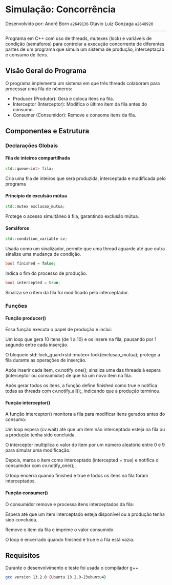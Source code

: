 # Simulação: Concorrência

Desenvolvido por:
André Born `a2649136`
Otavio Luiz Gonzaga `a2648920`

<hr />

Programa em C++ com uso de threads, mutexes (lock) e variáveis de condição (semáforos) para controlar a execução concorrente de diferentes partes de um programa que simula um sistema de produção, interceptação e consumo de itens.

## Visão Geral do Programa

O programa implementa um sistema em que três threads colaboram para processar uma fila de números:

- Producer (Produtor): Gera e coloca itens na fila.
- Interceptor (Interceptor): Modifica o último item da fila antes do consumo.
- Consumer (Consumidor): Remove e consome itens da fila.

## Componentes e Estrutura

### Declarações Globais

#### Fila de inteiros compartilhada

```cpp
std::queue<int> fila;
```

Cria uma fila de inteiros que será produzida, interceptada e modificada pelo programa

#### Princípio de exculsão mútua

```cpp
std::mutex exclusao_mutua;
```

Protege o acesso simultâneo à fila, garantindo exclusão mútua.

#### Semáforos

```cpp
std::condition_variable cv;
```

Usada como um sinalizador, permite que uma thread aguarde até que outra sinalize uma mudança de condição.

```cpp
bool finished = false;
```

Indica o fim do processo de produção.

```cpp
bool intercepted = true;
```

Sinaliza se o item da fila foi modificado pelo interceptador.

### Funções

#### Função producer()

Essa função executa o papel de produção e inclui:

Um loop que gera 10 itens (de 1 a 10) e os insere na fila, pausando por 1 segundo entre cada inserção.

O bloqueio std::lock_guard\<std::mutex\> lock(exclusao_mutua); protege a fila durante as operações de inserção.

Após inserir cada item, cv.notify_one(); sinaliza uma das threads à espera (interceptor ou consumidor) de que há um novo item na fila.

Após gerar todos os itens, a função define finished como true e notifica todas as threads com cv.notify_all();, indicando que a produção terminou.

#### Função interceptor()

A função interceptor() monitora a fila para modificar itens gerados antes do consumo:

Um loop espera (cv.wait) até que um item não interceptado esteja na fila ou a produção tenha sido concluída.

O interceptor multiplica o valor do item por um número aleatório entre 0 e 9 para simular uma modificação.

Depois, marca o item como interceptado (intercepted = true) e notifica o consumidor com cv.notify_one();.

O loop encerra quando finished é true e todos os itens na fila foram interceptados.

#### Função consumer()

O consumidor remove e processa itens interceptados da fila:

Espera até que um item interceptado esteja disponível ou a produção tenha sido concluída.

Remove o item da fila e imprime o valor consumido.

O loop é encerrado quando finished é true e a fila está vazia.

## Requisitos

Durante o desenvolvimento e teste foi usada o compilador g++

```bash
gcc version 13.2.0 (Ubuntu 13.2.0-23ubuntu4)
```
